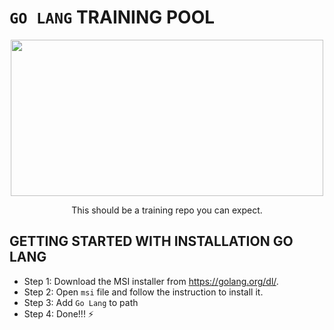 # `GO LANG` TRAINING POOL

<p align = "center">
  <img src = "https://gophercises.com/img/gophercises_punching.gif" width = "500" height = "250"/>
</p>

<p align = "center">This should be a training repo you can expect.</p>

## GETTING STARTED WITH INSTALLATION GO LANG 
* Step 1: Download the MSI installer from https://golang.org/dl/. 
* Step 2: Open `msi` file and follow the instruction to install it. 
* Step 3: Add `Go Lang` to path
* Step 4: Done!!! :zap:


